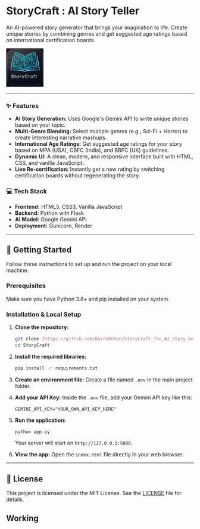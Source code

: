 # StoryCraft : AI Story Teller

An AI-powered story generator that brings your imagination to life. Create unique stories by combining genres and get suggested age ratings based on international certification boards.

<img src="./assets/logo.png" alt="StoryCraft Logo" width="100"/>

---

### ✨ Features

- **AI Story Generation:** Uses Google's Gemini API to write unique stories based on your topic.
- **Multi-Genre Blending:** Select multiple genres (e.g., Sci-Fi + Horror) to create interesting narrative mashups.
- **International Age Ratings:** Get suggested age ratings for your story based on MPA (USA), CBFC (India), and BBFC (UK) guidelines.
- **Dynamic UI:** A clean, modern, and responsive interface built with HTML, CSS, and vanilla JavaScript.
- **Live Re-certification:** Instantly get a new rating by switching certification boards without regenerating the story.

### 💻 Tech Stack

- **Frontend:** HTML5, CSS3, Vanilla JavaScript
- **Backend:** Python with Flask
- **AI Model:** Google Gemini API
- **Deployment:** Gunicorn, Render

---

## 🚀 Getting Started

Follow these instructions to set up and run the project on your local machine.

### Prerequisites

Make sure you have Python 3.8+ and pip installed on your system.

### Installation & Local Setup

1.  **Clone the repository:**
    ```bash
    git clone [https://github.com/BurraRohan/StoryCraft_The_AI_Story_Generator_V2.git](https://github.com/BurraRohan/StoryCraft_The_AI_Story_Generator_V2.git)
    cd StoryCraft
    ```

2.  **Install the required libraries:**
    ```bash
    pip install -r requirements.txt
    ```

3.  **Create an environment file:**
    Create a file named `.env` in the main project folder.

4.  **Add your API Key:**
    Inside the `.env` file, add your Gemini API key like this:
    ```
    GEMINI_API_KEY="YOUR_OWN_API_KEY_HERE"
    ```

5.  **Run the application:**
    ```bash
    python app.py
    ```
    Your server will start on `http://127.0.0.1:5000`.

6.  **View the app:**
    Open the `index.html` file directly in your web browser.

---

## 📄 License

This project is licensed under the MIT License. See the [LICENSE](LICENSE) file for details.

## Working 
